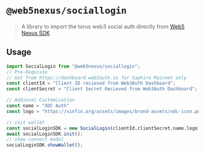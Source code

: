# `@web5nexus/sociallogin`

> A library to import the torus web3 social auth directly from [Web5 Nexus SDK](https://github.com/web5nexus/core-sdk)

## Usage

```ts
import SocialLogin from "@web5nexus/sociallogin";
// Pre-Requiste
// Get from https://dashboard.web3auth.io for Saphire Mainnet only
const clientId = "Client ID recieved from Web3Auth Dashboard";
const clientSecret = "Client Secret Recieved from Web3Auth Dashboard";

// Addional Customization
const name = "XDC Auth"
const logo = "https://xinfin.org/assets/images/brand-assets/xdc-icon.png"

// init wallet
const socialLoginSDK = new SocialLogin(clientId,clientSecret,name,logo);
await socialLoginSDK.init();
// show connect modal
socialLoginSDK.showWallet();
```
